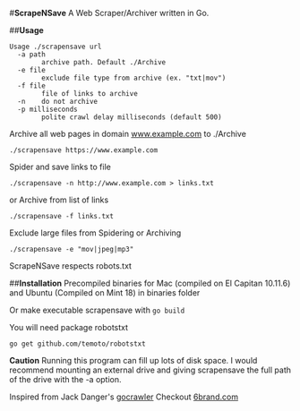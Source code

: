 #**ScrapeNSave**
A Web Scraper/Archiver written in Go.

##**Usage**
```
Usage ./scrapensave url
  -a path
    	archive path. Default ./Archive
  -e file
    	exclude file type from archive (ex. "txt|mov")
  -f file
    	file of links to archive
  -n	do not archive
  -p milliseconds
    	polite crawl delay milliseconds (default 500)
```

Archive all web pages in domain www.example.com to ./Archive

```./scrapensave https://www.example.com```

Spider and save links to file

```./scrapensave -n http://www.example.com > links.txt```

or Archive from list of links

```./scrapensave -f links.txt```

Exclude large files from Spidering or Archiving

```./scrapensave -e "mov|jpeg|mp3"```


ScrapeNSave respects robots.txt

##**Installation**
Precompiled binaries for Mac (compiled on El Capitan 10.11.6) and Ubuntu (Compiled on Mint 18) in binaries folder

Or make executable scrapensave with `go build`

You will need package robotstxt

```go get github.com/temoto/robotstxt```


**Caution**
Running this program can fill up lots of disk space.  I would recommend mounting an external drive and giving scrapensave the full path of the drive with the -a option.

Inspired from Jack Danger's [gocrawler](https://github.com/JackDanger/gocrawler)
Checkout [6brand.com](https://jdanger.com/)

